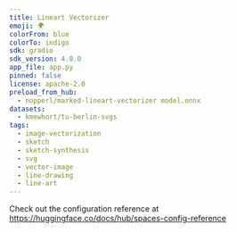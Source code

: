 ```yaml
---
title: Lineart Vectorizer
emoji: 🌍
colorFrom: blue
colorTo: indigo
sdk: gradio
sdk_version: 4.8.0
app_file: app.py
pinned: false
license: apache-2.0
preload_from_hub:
  - nopperl/marked-lineart-vectorizer model.onnx
datasets:
  - kmewhort/tu-berlin-svgs
tags:
  - image-vectorization
  - sketch
  - sketch-synthesis
  - svg
  - vector-image
  - line-drawing
  - line-art
---
```


Check out the configuration reference at https://huggingface.co/docs/hub/spaces-config-reference

